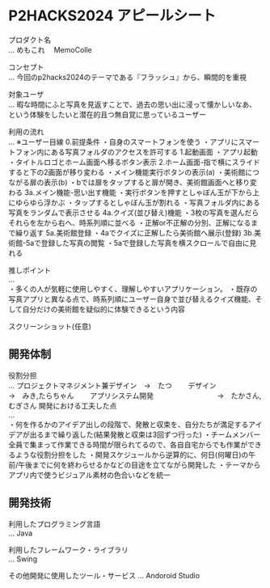 # P2HACKS2024 アピールシート 

プロダクト名  
...
めもこれ　
MemoColle

コンセプト  
...  今回のp2hacks2024のテーマである『フラッシュ』から、瞬間的を重視

対象ユーザ  
...  暇な時間にふと写真を見返すことで、過去の思い出に浸って懐かしいなあ、という体験をしたいと潜在的且つ無自覚に思っているユーザー

利用の流れ  
... 
※ユーザー目線
0.前提条件
・自身のスマートフォンを使う
・アプリにスマートフォン内にある写真フォルダのアクセスを許可する
1.起動画面
・アプリ起動
・タイトルロゴとホーム画面へ移るボタン表示
2.ホーム画面-指で横にスライドすると下の2画面が移り変わる
・メイン機能実行ボタンの表示(a)
・美術館につながる扉の表示(b)
・bでは扉をタップすると扉が開き、美術館画面へと移り変わる
3a.メイン機能-思い出す機能
・実行ボタンを押すとしゃぼん玉が下から上にゆらゆら浮かぶ
・タップするとしゃぼん玉が割れる
・写真フォルダ内にある写真をランダムで表示させる
4a.クイズ(並び替え)機能
・3枚の写真を選んだらそれらを左から右へ、時系列順に並べる
・正解or不正解の分別、正解になるまで繰り返す
5a.美術館登録
・4aでクイズに正解したら美術館へ展示(登録)
3b.美術館-5aで登録した写真の閲覧
・5aで登録した写真を横スクロールで自由に見れる

推しポイント  
...  
・多くの人が気軽に使用しやすく、理解しやすいアプリケーション。
・既存の写真アプリと異なる点で、時系列順にユーザー自身で並び替えるクイズ機能、そして自分だけの美術館を疑似的に体験できるという内容

スクリーンショット(任意)

## 開発体制  

役割分担  
... プロジェクトマネジメント兼デザイン　→　たつ
　　デザイン　　　　　　　　　　　　　　→　みき,たらちゃん
　　アプリシステム開発　　　　　　　　　→　たかさん,むぎさん
開発における工夫した点  
...  
・何を作るかのアイデア出しの段階で、発散と収束を、自分たちが満足するアイデアが出るまで繰り返した(結果発散と収束は3回ずつ行った)
・チームメンバー全員で集まって作業できる時間が限られてるので、各自自宅からでも作業ができるような役割分担をした
・開発スケジュールから逆算的に、何日(何曜日)の午前/午後までに何を終わらせるかなどの目途を立てながら開発した
・テーマからアプリ内で使うビジュアル素材の色合いなどを統一
## 開発技術 

利用したプログラミング言語  
...  Java

利用したフレームワーク・ライブラリ  
...  Swing

その他開発に使用したツール・サービス
...  Andoroid Studio
